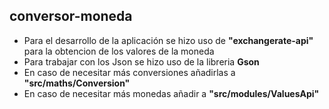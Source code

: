  ## conversor-moneda

- Para el desarrollo de la aplicación se hizo uso de **"exchangerate-api"** para la obtencion de los valores de la moneda
- Para trabajar con los Json se hizo uso de la libreria **Gson**
- En caso de necesitar más conversiones añadirlas a **"src/maths/Conversion"**
- En caso de necesitar más monedas añadir a **"src/modules/ValuesApi"**
